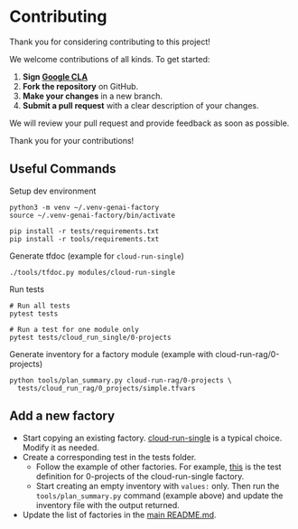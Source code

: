 # Contributing

Thank you for considering contributing to this project!

We welcome contributions of all kinds. To get started:

1. **Sign [Google CLA](https://cla.developers.google.com/about/google-individual)**
2. **Fork the repository** on GitHub.
3. **Make your changes** in a new branch.
4. **Submit a pull request** with a clear description of your changes.

We will review your pull request and provide feedback as soon as possible.

Thank you for your contributions!

## Useful Commands

Setup dev environment

```shell
python3 -m venv ~/.venv-genai-factory
source ~/.venv-genai-factory/bin/activate

pip install -r tests/requirements.txt
pip install -r tools/requirements.txt
```

Generate tfdoc (example for `cloud-run-single`)

```shell
./tools/tfdoc.py modules/cloud-run-single
```

Run tests

```shell
# Run all tests
pytest tests

# Run a test for one module only
pytest tests/cloud_run_single/0-projects
```

Generate inventory for a factory module (example with cloud-run-rag/0-projects)

```shell
python tools/plan_summary.py cloud-run-rag/0-projects \
  tests/cloud_run_rag/0_projects/simple.tfvars
```

## Add a new factory

- Start copying an existing factory. [cloud-run-single](cloud-run-single/README.md) is a typical choice. Modify it as needed.
- Create a corresponding test in the tests folder. 
  - Follow the example of other factories. For example, [this](tests/cloud_run_single/0_projects/tftest.yaml) is the test definition for 0-projects of the cloud-run-single factory.
  - Start creating an empty inventory with `values:` only. Then run the `tools/plan_summary.py` command (example above) and update the inventory file with the output returned.
- Update the list of factories in the [main README.md](README.md).
